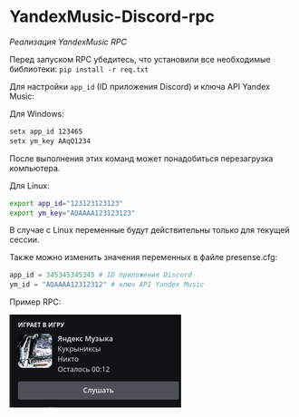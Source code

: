 # YandexMusic-Discord-rpc

*Реализация YandexMusic RPC*

Перед запуском RPC убедитесь, что установили все необходимые библиотеки:
`pip install -r req.txt`

Для настройки `app_id` (ID приложения Discord) и ключа API Yandex Music:

Для Windows:
```cmd
setx app_id 123465
setx ym_key AAqQ1234
```

После выполнения этих команд может понадобиться перезагрузка компьютера.

Для Linux:

```sh
export app_id="123123123123"
export ym_key="AQAAAA123123123"
```
В случае с Linux переменные будут действительны только для текущей сессии.

Также можно изменить значения переменных в файле presense.cfg:
```python
app_id = 345345345345 # ID приложения Discord
ym_id = "AQAAAA12312312" # ключ API Yandex Music
```

Пример RPC:

![RPC](images/example.png)
